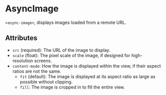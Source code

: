# AsyncImage

`<async-image>`, displays images loaded from a remote URL.

## Attributes

- `src` (required): The URL of the image to display.
- `scale` (float): The pixel scale of the image, if designed for high-resolution screens.
- `content-mode`: How the image is displayed within the view, if their aspect ratios are not the same.
    - `fit` (default): The image is displayed at its aspect ratio as large as possible without clipping.
    - `fill`: The image is cropped in to fill the entire view.
